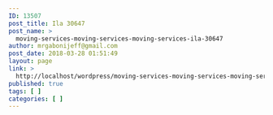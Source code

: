 ```yaml
---
ID: 13507
post_title: Ila 30647
post_name: >
  moving-services-moving-services-moving-services-ila-30647
author: mrgabonijeff@gmail.com
post_date: 2018-03-28 01:51:49
layout: page
link: >
  http://localhost/wordpress/moving-services-moving-services-moving-services-ila-30647/
published: true
tags: [ ]
categories: [ ]
---
```

